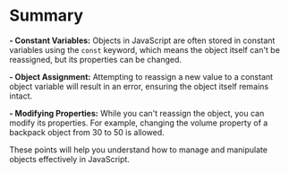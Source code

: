 # Summary

**- Constant Variables:** Objects in JavaScript are often stored in constant variables using the `const` keyword, which means the object itself can't be reassigned, but its properties can be changed.

**- Object Assignment:** Attempting to reassign a new value to a constant object variable will result in an error, ensuring the object itself remains intact.

**- Modifying Properties:** While you can't reassign the object, you can modify its properties. For example, changing the volume property of a backpack object from 30 to 50 is allowed.

These points will help you understand how to manage and manipulate objects effectively in JavaScript.
